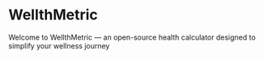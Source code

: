 # WellthMetric
Welcome to WellthMetric — an open-source health calculator designed to simplify your wellness journey
